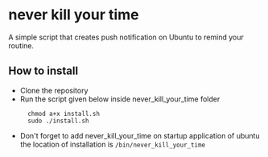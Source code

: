 # never kill your time
A simple script that creates push notification on Ubuntu to remind your routine.

## How to install
- Clone the repository 
- Run the script given below inside never_kill_your_time folder
  ```
    chmod a+x install.sh
    sudo ./install.sh
  ```
- Don't forget to add never_kill_your_time on startup application of ubuntu the location of installation is `/bin/never_kill_your_time`



